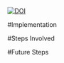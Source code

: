 [![DOI](https://zenodo.org/badge/748623024.svg)](https://zenodo.org/doi/10.5281/zenodo.10625192)

#Implementation

#Steps Involved

#Future Steps
